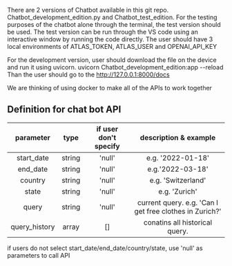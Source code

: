 There are 2 versions of Chatbot available in this git repo.
Chatbot_development_edition.py and Chatbot_test_edition.
For the testing purposes of the chatbot alone through the terminal, the test version should be used.
The test version can be run through the VS code using an interactive window by running the code directly.
The user should have 3 local environments of ATLAS_TOKEN, ATLAS_USER and OPENAI_API_KEY

For the development version, user should download the file on the device and run it using uvicorn.
uvicorn Chatbot_development_edition:app --reload
Than the user should go to the http://127.0.0.1:8000/docs

We are thinking of using docker to make all of the APIs to work together

## Definition for chat bot API
|   parameter   |  type  | if user don't specify |                  description & example                  |  
|:-------------:|:------:|:---------------------:|:-------------------------------------------------------:|
|  start_date   | string |        'null'         |                    e.g. '2022-01-18'                    |  
|   end_date    | string |        'null'         |                    e.g.'2022-03-18'                     |  
|    country    | string |        'null'         |                   e.g. 'Switzerland'                    |   
|     state     | string |        'null'         |                      e.g. 'Zurich'                      |   
|     query     | string |        'null'         | current query. e.g. 'Can I get free clothes in Zurich?' |   
| query_history | array  |          []           |             conatins all historical query.              |   

if users do not select start_date/end_date/country/state, use 'null' as parameters to call API 
